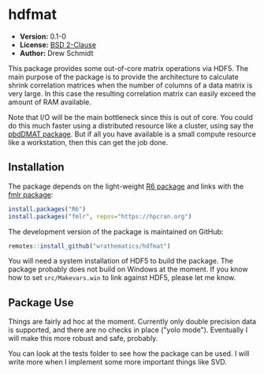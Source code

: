 # hdfmat

* **Version:** 0.1-0
* **License:** [BSD 2-Clause](https://opensource.org/licenses/BSD-2-Clause)
* **Author:** Drew Schmidt


This package provides some out-of-core matrix operations via HDF5. The main purpose of the package is to provide the architecture to calculate shrink correlation matrices when the number of columns of a data matrix is very large. In this case the resulting correlation matrix can easily exceed the amount of RAM available.

Note that I/O will be the main bottleneck since this is out of core. You could do this much faster using a distributed resource like a cluster, using say the [pbdDMAT package](https://github.com/RBigData/pbdDMAT). But if all you have available is a small compute resource like a workstation, then this can get the job done.


## Installation

The package depends on the light-weight [R6 package](https://cran.r-project.org/web/packages/R6/index.html) and links with the [fmlr package](https://hpcran.org/packages/fmlr/index.html):

```r
install.packages("R6")
install.packages("fmlr", repos="https://hpcran.org")
```

The development version of the package is maintained on GitHub:

```r
remotes::install_github("wrathematics/hdfmat")
```

You will need a system installation of HDF5 to build the package. The package probably does not build on Windows at the moment. If you know how to set `src/Makevars.win` to link against HDF5, please let me know.


## Package Use

Things are fairly ad hoc at the moment. Currently only double precision data is supported, and there are no checks in place ("yolo mode"). Eventually I will make this more robust and safe, probably.

You can look at the tests folder to see how the package can be used. I will write more when I implement some more important things like SVD.
